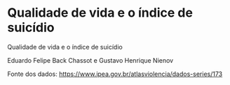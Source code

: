 # Qualidade de vida e o índice de suicídio

Qualidade de vida e o índice de suicídio

Eduardo Felipe Back Chassot e Gustavo Henrique Nienov

Fonte dos dados: https://www.ipea.gov.br/atlasviolencia/dados-series/173

